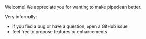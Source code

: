 Welcome! We appreciate you for wanting to make pipeclean better.

Very informally:
- if you find a bug or have a question, open a GitHub issue
- feel free to propose features or enhancements
